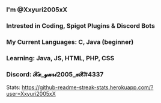 ### I'm @Xxyuri2005xX
### Intrested in Coding, Spigot Plugins & Discord Bots
### My Current Languages: C, Java (beginner)
### Learning: Java, JS, HTML, PHP, CSS
### Discord: 𝓧𝔁_𝔂𝓾𝓻𝓲2005_𝔁𝓧#4337

Stats:
https://github-readme-streak-stats.herokuapp.com/?user=Xxyuri2005xX

<!--
**Xxyuri2005xX/Xxyuri2005xX** is a ✨ _special_ ✨ repository because its `README.md` (this file) appears on your GitHub profile.

Here are some ideas to get you started:

- 🔭 I’m currently working on ...
- 🌱 I’m currently learning ...
- 👯 I’m looking to collaborate on ...
- 🤔 I’m looking for help with ...
- 💬 Ask me about ...
- 📫 How to reach me: ...
- 😄 Pronouns: ...
- ⚡ Fun fact: ...
-->

